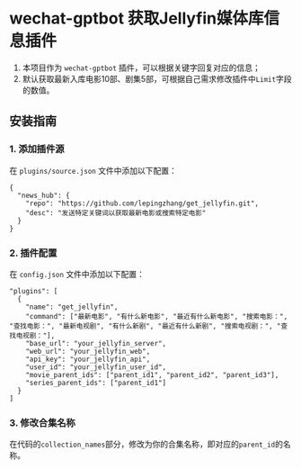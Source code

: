 # wechat-gptbot 获取Jellyfin媒体库信息插件

1. 本项目作为 `wechat-gptbot` 插件，可以根据关键字回复对应的信息；
2. 默认获取最新入库电影10部、剧集5部，可根据自己需求修改插件中`Limit`字段的数值。

## 安装指南

### 1. 添加插件源
在 `plugins/source.json` 文件中添加以下配置：
```
{
  "news_hub": {
    "repo": "https://github.com/lepingzhang/get_jellyfin.git",
    "desc": "发送特定关键词以获取最新电影或搜索特定电影"
  }
}
```

### 2. 插件配置
在 `config.json` 文件中添加以下配置：
```
"plugins": [
  {
    "name": "get_jellyfin",
    "command": ["最新电影", "有什么新电影", "最近有什么新电影", "搜索电影：", "查找电影：", "最新电视剧", "有什么新剧", "最近有什么新剧", "搜索电视剧：", "查找电视剧："],
    "base_url": "your_jellyfin_server",
    "web_url": "your_jellyfin_web",
    "api_key": "your_jellyfin_api",
    "user_id": "your_jellyfin_user_id",
    "movie_parent_ids": ["parent_id1", "parent_id2", "parent_id3"],
    "series_parent_ids": ["parent_id1"]
  }
]
```

### 3. 修改合集名称
在代码的`collection_names`部分，修改为你的合集名称，即对应的`parent_id`的名称。
